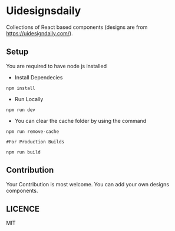 
# Uidesignsdaily

Collections of React based components (designs are from https://uidesigndaily.com/).


## Setup

You are required to have node js installed

- Install Dependecies
```
npm install
```

- Run Locally

```
npm run dev
```

- You can clear the cache folder by using the command 

```
npm run remove-cache
```

```
#For Production Builds

npm run build
```

## Contribution

Your Contribution is most welcome. You can add your own designs components.

## LICENCE
MIT


